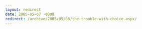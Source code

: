 ```yaml
---
layout: redirect
date: 2005-05-07 -0800
redirect: /archive/2005/05/08/the-trouble-with-choice.aspx/
---
```

